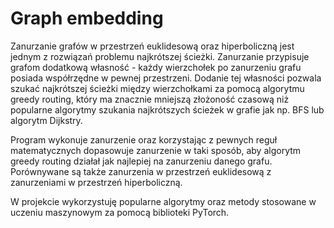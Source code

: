 # Graph embedding
Zanurzanie grafów w przestrzeń euklidesową oraz hiperboliczną jest jednym z rozwiązań problemu najkrótszej ścieżki. Zanurzanie przypisuje grafom dodatkową własność - każdy wierzchołek po zanurzeniu grafu posiada współrzędne w pewnej przestrzeni. Dodanie tej własności pozwala szukać najkrótszej ścieżki między wierzchołkami za pomocą algorytmu greedy routing, który ma znacznie mniejszą złożoność czasową niż popularne algorytmy szukania najkrótszych ścieżek w grafie jak np. BFS lub algorytm Dijkstry.

Program wykonuje zanurzenie oraz korzystając z pewnych reguł matematycznych dopasowuje zanurzenie w taki sposób, aby algorytm greedy routing działał jak najlepiej na zanurzeniu danego grafu. Porównywane są także zanurzenia w przestrzeń euklidesową z zanurzeniami w przestrzeń hiperboliczną.

W projekcie wykorzystuję popularne algorytmy oraz metody stosowane w uczeniu maszynowym za pomocą biblioteki PyTorch.
